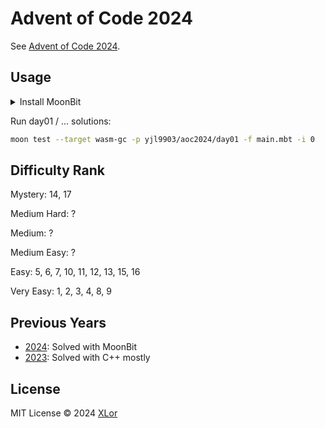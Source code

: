 # Advent of Code 2024

See [Advent of Code 2024](https://adventofcode.com/2024).

## Usage

<details>
<summary>Install MoonBit</summary><br>

Install moonbit compiler.

```bash
curl -fsSL https://cli.moonbitlang.cn/install/unix.sh | bash -s minimoonbit
```

Install moonbit VS Code extension `moonbit.moonbit-lang`.

Then:

```bash
moon update
moon install
```

</details>

Run day01 / ... solutions:

```bash
moon test --target wasm-gc -p yjl9903/aoc2024/day01 -f main.mbt -i 0 
```

## Difficulty Rank

Mystery: 14, 17

Medium Hard: ?

Medium: ?

Medium Easy: ?

Easy: 5, 6, 7, 10, 11, 12, 13, 15, 16

Very Easy: 1, 2, 3, 4, 8, 9

## Previous Years

- [2024](https://github.com/yjl9903/aoc2024): Solved with MoonBit
- [2023](https://github.com/yjl9903/aoc2023): Solved with C++ mostly

## License

MIT License © 2024 [XLor](https://github.com/yjl9903)

